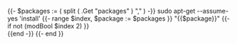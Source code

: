 {{- $packages := ( split ( .Get "packages" ) "," ) -}}
sudo apt-get --assume-yes 'install' {{- range $index, $package := $packages }} "{{$package}}"  {{- if not (modBool $index 2) }} \
 {{end -}}
{{- end }}